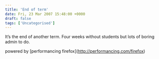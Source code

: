 ```yaml
---
title: 'End of term'
date: Fri, 23 Mar 2007 15:48:00 +0000
draft: false
tags: ['Uncategorised']
---
```


It’s the end of another term. Four weeks without students but lots of boring admin to do.

powered by \[performancing firefox\](http://performancing.com/firefox)